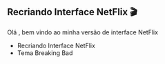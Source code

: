 ## Recriando Interface NetFlix 	:clapper:

Olá , bem vindo ao minha versão de interface NetFlix​

- Recriando Interface NetFlix
- Tema Breaking Bad

